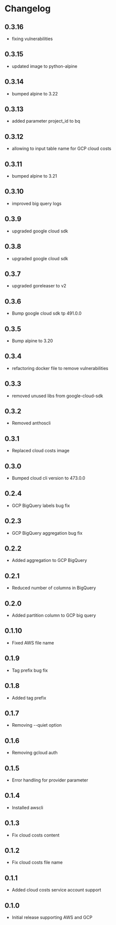 # Changelog

## 0.3.16
* fixing vulnerabilities

## 0.3.15
* updated image to python-alpine

## 0.3.14
* bumped alpine to 3.22

## 0.3.13
* added parameter project_id to bq

## 0.3.12
* allowing to input table name for GCP cloud costs

## 0.3.11
* bumped alpine to 3.21

## 0.3.10
* improved big query logs

## 0.3.9
* upgraded google cloud sdk

## 0.3.8
* upgraded google cloud sdk

## 0.3.7
* upgraded goreleaser to v2

## 0.3.6
* Bump google cloud sdk tp 491.0.0

## 0.3.5
* Bump alpine to 3.20

## 0.3.4
* refactoring docker file to remove vulnerabilities

## 0.3.3
* removed unused libs from google-cloud-sdk

## 0.3.2
* Removed anthoscli

## 0.3.1
* Replaced cloud costs image

## 0.3.0
* Bumped cloud cli version to 473.0.0

## 0.2.4
* GCP BigQuery labels bug fix

## 0.2.3
* GCP BigQuery aggregation bug fix

## 0.2.2
* Added aggregation to GCP BigQuery

## 0.2.1
* Reduced number of columns in BigQuery

## 0.2.0
* Added partition column to GCP big query

## 0.1.10
* Fixed AWS file name

## 0.1.9
* Tag prefix bug fix

## 0.1.8
* Added tag prefix

## 0.1.7
* Removing --quiet option

## 0.1.6
* Removing gcloud auth

## 0.1.5
* Error handling for provider parameter

## 0.1.4
* Installed awscli

## 0.1.3
* Fix cloud costs content

## 0.1.2
* Fix cloud costs file name

## 0.1.1
* Added cloud costs service account support

## 0.1.0
* Initial release supporting AWS and GCP

